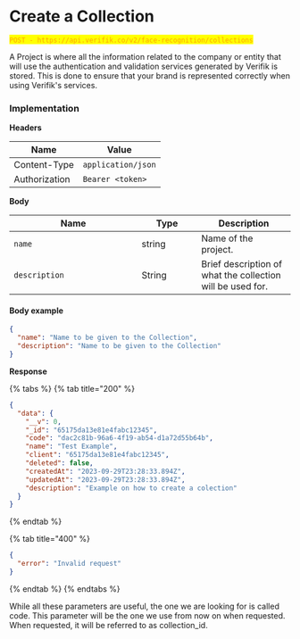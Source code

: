 # Create a Collection

<mark style="color:orange;">`POST - https://api.verifik.co/v2/face-recognition/collections`</mark>

A Project is where all the information related to the company or entity that will use the authentication and validation services generated by Verifik is stored. This is done to ensure that your brand is represented correctly when using Verifik's services.

### Implementation

**Headers**

| Name          | Value              |
| ------------- | ------------------ |
| Content-Type  | `application/json` |
| Authorization | `Bearer <token>`   |

**Body**

<table><thead><tr><th width="213">Name</th><th width="91">Type</th><th>Description</th></tr></thead><tbody><tr><td><code>name</code></td><td>string</td><td>Name of the project.</td></tr><tr><td><code>description</code></td><td>String</td><td>Brief description of what the collection will be used for.</td></tr></tbody></table>

#### Body example

```json
{
  "name": "Name to be given to the Collection",
  "description": "Name to be given to the Collection"
}
```

**Response**

{% tabs %}
{% tab title="200" %}

```json
{
  "data": {
    "__v": 0,
    "_id": "65175da13e81e4fabc12345",
    "code": "dac2c81b-96a6-4f19-ab54-d1a72d55b64b",
    "name": "Test Example",
    "client": "65175da13e81e4fabc12345",
    "deleted": false,
    "createdAt": "2023-09-29T23:28:33.894Z",
    "updatedAt": "2023-09-29T23:28:33.894Z",
    "description": "Example on how to create a colection"
  }
}
```

{% endtab %}

{% tab title="400" %}

```json
{
  "error": "Invalid request"
}
```

{% endtab %}
{% endtabs %}

While all these parameters are useful, the one we are looking for is called code. This parameter will be the one we use from now on when requested. When requested, it will be referred to as collection\_id.
